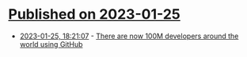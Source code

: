 # [Published on 2023-01-25](index.md)

* [2023-01-25, 18:21:07](https://news.ycombinator.com/item?id=34522084) - [There are now 100M developers around the world using GitHub](https://github.blog/2023-01-25-100-million-developers-and-counting/)
